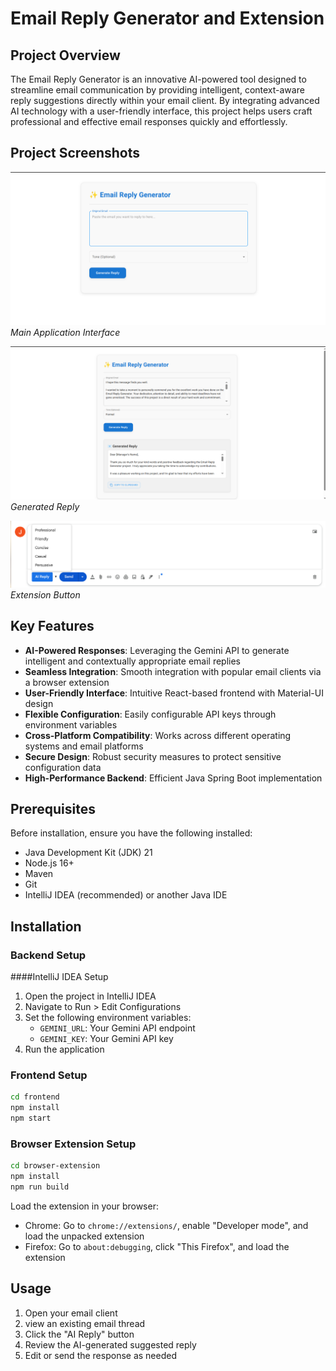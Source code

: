 # Email Reply Generator and Extension

## Project Overview

The Email Reply Generator is an innovative AI-powered tool designed to streamline email communication by providing intelligent, context-aware reply suggestions directly within your email client. By integrating advanced AI technology with a user-friendly interface, this project helps users craft professional and effective email responses quickly and effortlessly.

## Project Screenshots

<!-- Placeholder for project screenshots -->
![Main Interface](/images/websiteImage1.png)
*Main Application Interface*

![Browser Extension](/images/websiteGeneratedReply.png)
*Generated Reply*

![AI Reply Generation](/images/ExtensionButtonWithDropDown.png)
*Extension Button*

## Key Features

- **AI-Powered Responses**: Leveraging the Gemini API to generate intelligent and contextually appropriate email replies
- **Seamless Integration**: Smooth integration with popular email clients via a browser extension
- **User-Friendly Interface**: Intuitive React-based frontend with Material-UI design
- **Flexible Configuration**: Easily configurable API keys through environment variables
- **Cross-Platform Compatibility**: Works across different operating systems and email platforms
- **Secure Design**: Robust security measures to protect sensitive configuration data
- **High-Performance Backend**: Efficient Java Spring Boot implementation

## Prerequisites

Before installation, ensure you have the following installed:
- Java Development Kit (JDK) 21
- Node.js 16+
- Maven
- Git
- IntelliJ IDEA (recommended) or another Java IDE

## Installation

### Backend Setup

####IntelliJ IDEA Setup
1. Open the project in IntelliJ IDEA
2. Navigate to Run > Edit Configurations
3. Set the following environment variables:
   - `GEMINI_URL`: Your Gemini API endpoint
   - `GEMINI_KEY`: Your Gemini API key
4. Run the application



### Frontend Setup
```bash
cd frontend
npm install
npm start
```

### Browser Extension Setup
```bash
cd browser-extension
npm install
npm run build
```

Load the extension in your browser:
- Chrome: Go to `chrome://extensions/`, enable "Developer mode", and load the unpacked extension
- Firefox: Go to `about:debugging`, click "This Firefox", and load the extension

## Usage

1. Open your email client
2. view an existing email thread
3. Click the "AI Reply" button
4. Review the AI-generated suggested reply
5. Edit or send the response as needed
